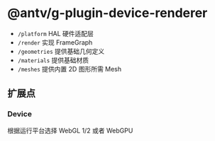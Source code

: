 # @antv/g-plugin-device-renderer

-   `/platform` HAL 硬件适配层
-   `/render` 实现 FrameGraph
-   `/geometries` 提供基础几何定义
-   `/materials` 提供基础材质
-   `/meshes` 提供内置 2D 图形所需 Mesh

## 扩展点

### Device

根据运行平台选择 WebGL 1/2 或者 WebGPU
